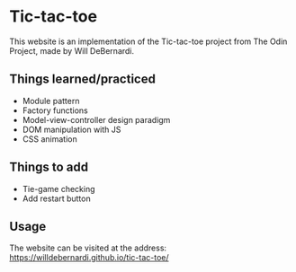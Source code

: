 # Tic-tac-toe
This website is an implementation of the Tic-tac-toe project from The Odin Project, made by Will DeBernardi.

## Things learned/practiced
- Module pattern
- Factory functions
- Model-view-controller design paradigm
- DOM manipulation with JS
- CSS animation

## Things to add
- Tie-game checking
- Add restart button

## Usage
The website can be visited at the address: https://willdebernardi.github.io/tic-tac-toe/
